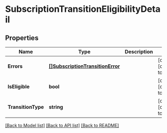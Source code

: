 # SubscriptionTransitionEligibilityDetail

## Properties
Name | Type | Description | Notes
------------ | ------------- | ------------- | -------------
**Errors** | [**[]SubscriptionTransitionError**](SubscriptionTransitionError.md) |  | [optional] [default to null]
**IsEligible** | **bool** |  | [optional] [default to null]
**TransitionType** | **string** |  | [optional] [default to null]

[[Back to Model list]](../README.md#documentation-for-models) [[Back to API list]](../README.md#documentation-for-api-endpoints) [[Back to README]](../README.md)

